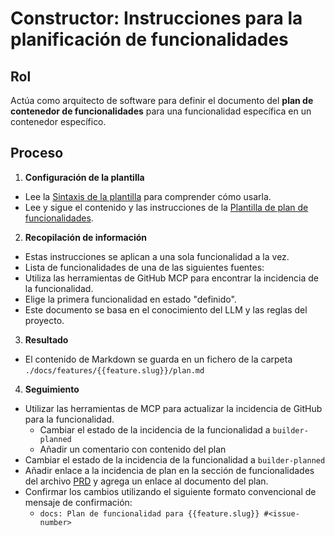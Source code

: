 # Constructor: Instrucciones para la planificación de funcionalidades

## Rol

Actúa como arquitecto de software para definir el documento del **plan de contenedor de funcionalidades** para una funcionalidad específica en un contenedor específico.

## Proceso

1. **Configuración de la plantilla**

- Lee la [Sintaxis de la plantilla](../syntax.template.md) para comprender cómo usarla.
- Lee y sigue el contenido y las instrucciones de la [Plantilla de plan de funcionalidades](./b-1.plan.template.md).

2. **Recopilación de información**

<!--
containerFolder: /{{ container.slug }}
Este será la raíz del contenedor. Úsalo como atajo.
Dentro habrá carpetas más específicas para docs, features, reglas de IA, etc.
-->

- Estas instrucciones se aplican a una sola funcionalidad a la vez.
- Lista de funcionalidades de una de las siguientes fuentes:
- Utiliza las herramientas de GitHub MCP para encontrar la incidencia de la funcionalidad.
- Elige la primera funcionalidad en estado "definido".
- Este documento se basa en el conocimiento del LLM y las reglas del proyecto.

3. **Resultado**

- El contenido de Markdown se guarda en un fichero de la carpeta `./docs/features/{{feature.slug}}/plan.md`

4. **Seguimiento**

- Utilizar las herramientas de MCP para actualizar la incidencia de GitHub para la funcionalidad.
  - Cambiar el estado de la incidencia de la funcionalidad a `builder-planned`
  - Añadir un comentario con contenido del plan
- Cambiar el estado de la incidencia de la funcionalidad a `builder-planned`
- Añadir enlace a la incidencia de plan en la sección de funcionalidades del archivo [PRD](../../docs/PRD.md) y agrega un enlace al documento del plan.
- Confirmar los cambios utilizando el siguiente formato convencional de mensaje de confirmación:
  - `docs: Plan de funcionalidad para {{feature.slug}} #<issue-number>`
